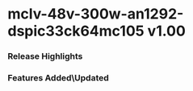 # mclv-48v-300w-an1292-dspic33ck64mc105 v1.00
### Release Highlights



### Features Added\Updated



